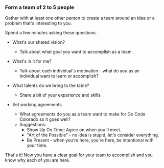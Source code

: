 ### Form a team of 2 to 5 people

Gather with at least one other person to create a team around an idea or a problem that's interesting to you.

Spend a few minutes asking these questions:

- What's our shared vision?
  - Talk about what goal you want to accomplish as a team.

- What's in it for me?
  - Talk about each individual's motivation - what do you as an individual want to learn or accomplish?

- What talents do we bring to the table?
  - Share a bit of your experience and skills

- Set working agreements
  - What agreements do you as a team want to make for Go Code Colorado so it goes well?
  - Suggestions:
    - Show Up On Time: Agree on when you'll meet.
    - "Art of the Possible" - no idea is stupid, let's consider everything.
    - Be Present - when you're here, you're here, be intentional with your time.

That's it! Now you have a clear goal for your team to accomplish and you know why each of you are here.
